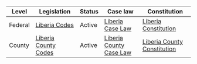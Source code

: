 | Level | Legislation | Status | Case law | Constitution |
|---|---|---|---|---|
| Federal | [Liberia Codes](https://www.law.cornell.edu/uscode/text/22/chapter-12) | Active | [Liberia Case Law](https://www.law.cornell.edu/uscode/text/22/chapter-12) | [Liberia Constitution](https://www.constituteproject.org/constitution/Liberia_2003.pdf) |
| County | [Liberia County Codes](https://www.law.cornell.edu/uscode/text/22/chapter-12) | Active | [Liberia County Case Law](https://www.law.cornell.edu/uscode/text/22/chapter-12) | [Liberia County Constitution](https://www.constituteproject.org/constitution/Liberia_2003.pdf) |